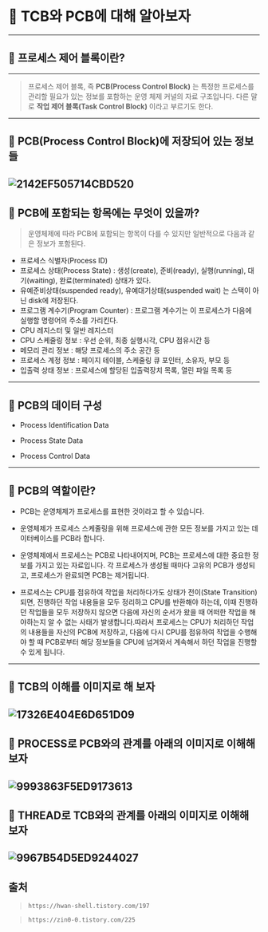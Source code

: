 # :woman: TCB와 PCB에 대해 알아보자

-----------
## :eyes: 프로세스 제어 블록이란?
----------
> 프로세스 제어 블록, 즉 **PCB(Process Control Block)** 는 특정한 프로세스를 관리할 필요가 있는 정보를 포함하는 운영 체제 커널의 자료 구조입니다. 다른 말로 **작업 제어 블록(Task Control Block)** 이라고 부르기도 한다. 
-----------
## :eyes: PCB(Process Control Block)에 저장되어 있는 정보들

![2142EF505714CBD520](https://user-images.githubusercontent.com/73863771/104452718-ba37f300-55e6-11eb-970c-cbf6ea9a0575.png)
-----------
## :eyes: PCB에 포함되는 항목에는 무엇이 있을까? 

> 운영체제에 따라 PCB에 포함되는 항목이 다를 수 있지만 일반적으로 다음과 같은 정보가 포함된다.

* 프로세스 식별자(Process ID)
* 프로세스 상태(Process State) : 생성(create), 준비(ready), 실행(running), 대기(waiting), 완료(terminated) 상태가 있다. 
* 유예준비상태(suspended ready), 유예대기상태(suspended wait) 는 스택이 아닌 disk에 저장된다.
* 프로그램 계수기(Program Counter) : 프로그램 계수기는 이 프로세스가 다음에 실행할 명령어의 주소를 가리킨다.
* CPU 레지스터 및 일반 레지스터
* CPU 스케줄링 정보 : 우선 순위, 최종 실행시각, CPU 점유시간 등
* 메모리 관리 정보 : 해당 프로세스의 주소 공간 등
* 프로세스 계정 정보 : 페이지 테이블, 스케줄링 큐 포인터, 소유자, 부모 등
* 입출력 상태 정보 : 프로세스에 할당된 입출력장치 목록, 열린 파일 목록 등
------------
## :eyes: PCB의 데이터 구성

* Process Identification Data

* Process State Data

* Process Control Data
------------
## :eyes: PCB의 역할이란?

* PCB는 운영체제가 프로세스를 표현한 것이라고 할 수 있습니다.

* 운영체제가 프로세스 스케줄링을 위해 프로세스에 관한 모든 정보를 가지고 있는 데이터베이스를 PCB라 합니다.

* 운영체제에서 프로세스는 PCB로 나타내어지며, PCB는 프로세스에 대한 중요한 정보를 가지고 있는 자료입니다. 각 프로세스가 생성될 때마다 고유의 PCB가 생성되고, 프로세스가 완료되면 PCB는 제거됩니다.

* 프로세스는 CPU를 점유하여 작업을 처리하다가도 상태가 전이(State Transition)되면, 진행하던 작업 내용들을 모두 정리하고 CPU를 반환해야 하는데, 이때 진행하던 작업들을 모두 저장하지 않으면 다음에 자신의 순서가 왔을 때 어떠한 작업을 해야하는지 알 수 없는 사태가 발생합니다.따라서 프로세스는 CPU가 처리하던 작업의 내용들을 자신의 PCB에 저장하고, 다음에 다시 CPU를 점유하여 작업을 수행해야 할 때 PCB로부터 해당 정보들을 CPU에 넘겨와서 계속해서 하던 작업을 진행할 수 있게 됩니다.
-----------
## :eyes: TCB의 이해를 이미지로 해 보자

![17326E404E6D651D09](https://user-images.githubusercontent.com/73863771/104453714-2b2bda80-55e8-11eb-9e38-a76e9b94ddd6.png)
-----------
## :eyes: PROCESS로 PCB와의 관계를 아래의 이미지로 이해해 보자

![9993863F5ED9173613](https://user-images.githubusercontent.com/73863771/104454189-d2107680-55e8-11eb-8da4-8c8dcc9334ed.png)
--------------
## :eyes: THREAD로 TCB와의 관계를 아래의 이미지로 이해해 보자

![9967B54D5ED9244027](https://user-images.githubusercontent.com/73863771/104454410-29aee200-55e9-11eb-89b1-bc53871a859e.png)
--------------
## 출처

> `https://hwan-shell.tistory.com/197`

> `https://zin0-0.tistory.com/225`
